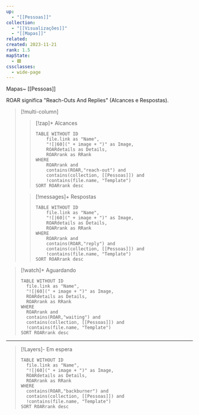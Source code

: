 ```yaml
---
up:
  - "[[Pessoas]]"
collection:
  - "[[Visualizações]]"
  - "[[Mapas]]"
related: 
created: 2023-11-21
rank: 1.5
mapState:
  - 🟩
cssclasses:
  - wide-page
---
```

Mapas~ [[Pessoas]] 

ROAR significa "Reach-Outs And Replies" (Alcances e Respostas).

> [!multi-column]
> 
> > [!zap]+ Alcances
> > ```dataview
> > TABLE WITHOUT ID
> > 	file.link as "Name",
> > 	"![|60](" + image + ")" as Image,
> > 	ROARdetails as Details,
> > 	ROARrank as RRank
> > WHERE
> > 	ROARrank and
> > 	contains(ROAR,"reach-out") and
> > 	contains(collection, [[Pessoas]]) and
> > 	!contains(file.name, "Template")
> > SORT ROARrank desc
> > ```
> 
> > [!messages]+ Respostas
> > ```dataview
> > TABLE WITHOUT ID
> > 	file.link as "Name",
> > 	"![|60](" + image + ")" as Image,
> > 	ROARdetails as Details,
> > 	ROARrank as RRank
> > WHERE
> > 	ROARrank and
> > 	contains(ROAR,"reply") and
> > 	contains(collection, [[Pessoas]]) and
> > 	!contains(file.name, "Template")
> > SORT ROARrank desc
> > ```
> 

> [!watch]+ Aguardando
> ```dataview
> TABLE WITHOUT ID
> 	file.link as "Name",
> 	"![|60](" + image + ")" as Image,
> 	ROARdetails as Details,
> 	ROARrank as RRank
> WHERE
> 	ROARrank and
> 	contains(ROAR,"waiting") and
> 	contains(collection, [[Pessoas]]) and
> 	!contains(file.name, "Template")
> SORT ROARrank desc
> ```

---

> [!Layers]- Em espera
> ```dataview
> TABLE WITHOUT ID
> 	file.link as "Name",
> 	"![|60](" + image + ")" as Image,
> 	ROARdetails as Details,
> 	ROARrank as RRank
> WHERE 
> 	contains(ROAR,"backburner") and
> 	contains(collection, [[Pessoas]]) and
> 	!contains(file.name, "Template")
> SORT ROARrank desc
> ```